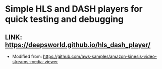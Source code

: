 # Simple HLS and DASH players for quick testing and debugging 

## LINK: https://deepsworld.github.io/hls_dash_player/

* Modified from: https://github.com/aws-samples/amazon-kinesis-video-streams-media-viewer
